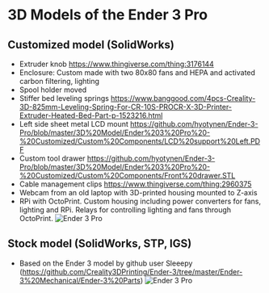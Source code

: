 # 3D Models of the Ender 3 Pro

## Customized model (SolidWorks)
- Extruder knob https://www.thingiverse.com/thing:3176144
- Enclosure: Custom made with two 80x80 fans and HEPA and activated carbon filtering, lighting
- Spool holder moved
- Stiffer bed leveling springs https://www.banggood.com/4pcs-Creality-3D-825mm-Leveling-Spring-For-CR-10S-PROCR-X-3D-Printer-Extruder-Heated-Bed-Part-p-1523216.html
- Left side sheet metal LCD mount https://github.com/hyotynen/Ender-3-Pro/blob/master/3D%20Model/Ender%203%20Pro%20-%20Customized/Custom%20Components/LCD%20support%20Left.PDF
- Custom tool drawer https://github.com/hyotynen/Ender-3-Pro/blob/master/3D%20Model/Ender%203%20Pro%20-%20Customized/Custom%20Components/Front%20drawer.STL
- Cable management clips https://www.thingiverse.com/thing:2960375
- Webcam from an old laptop with 3D-printed housing mounted to Z-axis
- RPi with OctoPrint. Custom housing including power converters for fans, lighting and RPi. Relays for controlling lighting and fans through OctoPrint.
![Ender 3 Pro](https://raw.githubusercontent.com/hyotynen/Ender-3-Pro/master/3D%20Model/Ender%203%20Pro%20Customized.png?raw=true "Ender 3 Pro Customized")

## Stock model (SolidWorks, STP, IGS)
- Based on the Ender 3 model by github user Sleeepy (https://github.com/Creality3DPrinting/Ender-3/tree/master/Ender-3%20Mechanical/Ender-3%20Parts)
![Ender 3 Pro](https://raw.githubusercontent.com/hyotynen/Ender-3-Pro/master/Ender%203%20Pro.png?raw=true "Ender 3 Pro")
